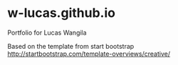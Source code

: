 # w-lucas.github.io
Portfolio for Lucas Wangila

Based on the template from start bootstrap
http://startbootstrap.com/template-overviews/creative/


